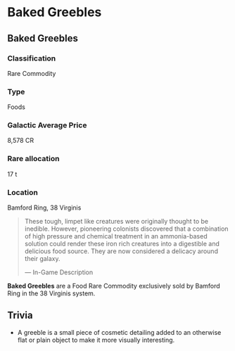 # Baked Greebles
## Baked Greebles

### Classification

Rare Commodity

### Type

Foods

### Galactic Average Price

8,578 CR

### Rare allocation

17 t

### Location

Bamford Ring, 38 Virginis

> 
> 
> These tough, limpet like creatures were originally thought to be inedible. However, pioneering colonists discovered that a combination of high pressure and chemical treatment in an ammonia-based solution could render these iron rich creatures into a digestible and delicious food source. They are now considered a delicacy around their galaxy.
> 
> 
> — In-Game Description
> 

**Baked Greebles** are a Food Rare Commodity exclusively sold by Bamford Ring in the 38 Virginis system.

## Trivia

- A greeble is a small piece of cosmetic detailing added to an otherwise flat or plain object to make it more visually interesting.